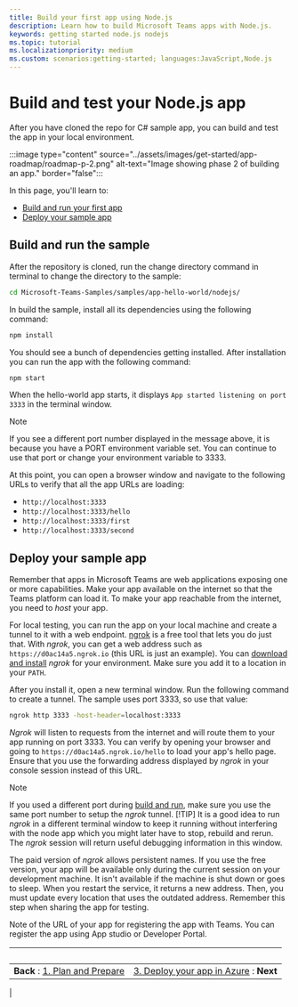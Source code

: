 ```yaml
---
title: Build your first app using Node.js
description: Learn how to build Microsoft Teams apps with Node.js.
keywords: getting started node.js nodejs
ms.topic: tutorial
ms.localizationpriority: medium
ms.custom: scenarios:getting-started; languages:JavaScript,Node.js
---
```


# Build and test your Node.js app

After you have cloned the repo for C# sample app, you can build and test the app in your local environment.

:::image type="content" source="../assets/images/get-started/app-roadmap/roadmap-p-2.png" alt-text="Image showing phase 2 of building an app." border="false":::

In this page, you'll learn to:
- [Build and run your first app](#build-and-run-the-sample)
- [Deploy your sample app](#deploy-your-sample-app)

## Build and run the sample

After the repository is cloned, run the change directory command in terminal to change the directory to the sample:

```bash
cd Microsoft-Teams-Samples/samples/app-hello-world/nodejs/
```

In build the sample, install all its dependencies using the following command:

```bash
npm install
```

You should see a bunch of dependencies getting installed. After installation you can run the app with the following command:

```bash
npm start
```

When the hello-world app starts, it displays `App started listening on port 3333` in the terminal window.

> [!NOTE]
> If you see a different port number displayed in the message above, it is because you have a PORT environment variable set. You can continue to use that port or
> change your environment variable to 3333.

At this point, you can open a browser window and navigate to the following URLs to verify that all the app URLs are loading:

- `http://localhost:3333`
- `http://localhost:3333/hello`
- `http://localhost:3333/first`
- `http://localhost:3333/second`

<a name="HostSample"></a>

## Deploy your sample app

Remember that apps in Microsoft Teams are web applications exposing one or more capabilities. Make your app available on the internet so that the Teams platform can load it. To make your app reachable from the internet, you need to *host* your app.

For local testing, you can run the app on your local machine and create a tunnel to it with a web endpoint. [ngrok](https://ngrok.com) is a free tool that lets you do just that. With *ngrok*, you can get a web address such as `https://d0ac14a5.ngrok.io` (this URL is just an example). You can [download and install](https://ngrok.com/download) *ngrok* for your environment. Make sure you add it to a location in your `PATH`.

After you install it, open a new terminal window. Run the following command to create a tunnel. The sample uses port 3333, so use that value:

```bash
ngrok http 3333 -host-header=localhost:3333
```

*Ngrok* will listen to requests from the internet and will route them to your app running on port 3333. You can verify by opening your browser and going to `https://d0ac14a5.ngrok.io/hello` to load your app's hello page. Ensure that you use the forwarding address displayed by *ngrok* in your console session instead of this URL.

> [!NOTE]
> If you used a different port during [build and run](#build-and-run-the-sample), make sure you use the same port number to setup the *ngrok* tunnel.
> [!TIP]
> It is a good idea to run *ngrok* in a different terminal window to keep it running without interfering with the node app which you might later have to stop, rebuild and rerun. The *ngrok* session will return useful debugging information in this window.

The paid version of *ngrok* allows persistent names. 
If you use the free version, your app will be available only during the current session on your development machine. It isn't available if the machine is shut down or goes to sleep. When you restart the service, it returns a new address. Then, you must update every location that uses the outdated address. Remember this step when sharing the app for testing.

Note of the URL of your app for registering the app with Teams. You can register the app using App studio or Developer Portal.

<a name="DeployToTeams"></a>

| &nbsp; | &nbsp; |
|:--- | ---:|
|**Back** : [1. Plan and Prepare](get-started-nodejs-app-studio.md) | [3. Deploy your app in Azure](deploy-nodejs-app.md) : **Next** |
|